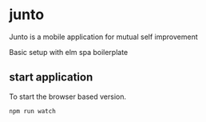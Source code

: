 # junto
Junto is a mobile application for mutual self improvement


Basic setup with elm spa boilerplate

## start application
To start the browser based version.

`npm run watch`


